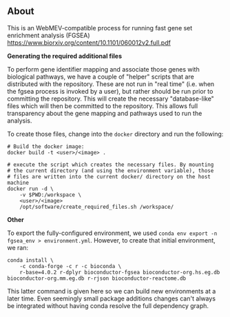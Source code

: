 ## About

This is an WebMEV-compatible process for running fast gene set enrichment analysis (FGSEA) https://www.biorxiv.org/content/10.1101/060012v2.full.pdf

**Generating the required additional files**

To perform gene identifier mapping and associate those genes with biological pathways, we have a couple of "helper" scripts that are distributed with the repository. These are not run in "real time" (i.e. when the fgsea process is invoked by a user), but rather should be run prior to committing the repository. This will create the necessary "database-like" files which will then be committed to the repository. This allows full transparency about the gene mapping and pathways used to run the analysis.

To create those files, change into the `docker` directory and run the following:

```
# Build the docker image:
docker build -t <user>/<image> .

# execute the script which creates the necessary files. By mounting
# the current directory (and using the environment variable), those
# files are written into the current docker/ directory on the host machine
docker run -d \
    -v $PWD:/workspace \
    <user>/<image>
    /opt/software/create_required_files.sh /workspace/
```

**Other**

To export the fully-configured environment, we used `conda env export -n fgsea_env > environment.yml`. However, to create that initial environment, we ran:
```
conda install \
    -c conda-forge -c r -c bioconda \
    r-base=4.0.2 r-dplyr bioconductor-fgsea bioconductor-org.hs.eg.db bioconductor-org.mm.eg.db r-rjson bioconductor-reactome.db
```
This latter command is given here so we can build new environments at a later time. Even seemingly small package additions changes can't always be integrated without having conda resolve the full dependency graph. 